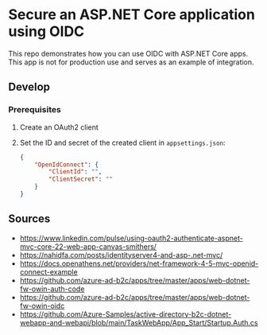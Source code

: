 # Secure an ASP.NET Core application using OIDC

This repo demonstrates how you can use OIDC with ASP.NET Core apps. This app is not for production use and serves as an example of integration.

## Develop

### Prerequisites

1. Create an OAuth2 client

1. Set the ID and secret of the created client in `appsettings.json`:
    ```json
    {
        "OpenIdConnect": {
            "ClientId": "",
            "ClientSecret": ""
        }
    }
    ```


## Sources
* https://www.linkedin.com/pulse/using-oauth2-authenticate-aspnet-mvc-core-22-web-app-canvas-smithers/
* https://nahidfa.com/posts/identityserver4-and-asp-.net-mvc/
* https://docs.openathens.net/providers/net-framework-4-5-mvc-openid-connect-example
* https://github.com/azure-ad-b2c/apps/tree/master/apps/web-dotnet-fw-owin-auth-code
* https://github.com/azure-ad-b2c/apps/tree/master/apps/web-dotnet-fw-owin-oidc
* https://github.com/Azure-Samples/active-directory-b2c-dotnet-webapp-and-webapi/blob/main/TaskWebApp/App_Start/Startup.Auth.cs